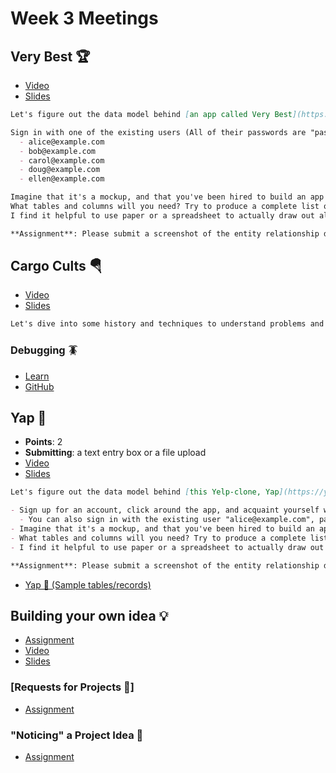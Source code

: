 # Week 3 Meetings
## Very Best 🏆
  - [Video](https://youtu.be/oJEYq0Ygf1E)
  - [Slides](https://github.com/DPI-WE/sdf-record-keeping)
  ```md
  Let's figure out the data model behind [an app called Very Best](https://verybest.matchthetarget.com/).

  Sign in with one of the existing users (All of their passwords are "password"):
    - alice@example.com
    - bob@example.com
    - carol@example.com
    - doug@example.com
    - ellen@example.com
  
  Imagine that it's a mockup, and that you've been hired to build an app like that. (Don't come up with additional features or improvements; our job is to build it as it is now.)
  What tables and columns will you need? Try to produce a complete list of tables and columns.
  I find it helpful to use paper or a spreadsheet to actually draw out all my tables, columns, and try entering in rows to make sure I can record everything necessary for all screens and possible user actions that I can see in the mockup.

  **Assignment**: Please submit a screenshot of the entity relationship diagram (ERD) using the first draft Entity Relationship Diagram (ERD) tool
  ```

## Cargo Cults 🪂
  - [Video](https://youtu.be/6fiayGO36OA)
  - [Slides](https://github.com/DPI-WE/sdf-cargo-cults)
  ```md
  Let's dive into some history and techniques to understand problems and engineer solutions.
  ```
### Debugging 🪳
  - [Learn](https://learn.firstdraft.com/lessons/290-debugging)
  - [GitHub](https://github.com/DPI-WE/debugging)

## Yap 🍔
  - **Points**: 2
  - **Submitting**: a text entry box or a file upload
  - [Video](https://youtu.be/FYUK36jEDl0)
  - [Slides](https://github.com/DPI-WE/sdf-record-keeping)
  ```md
  Let's figure out the data model behind [this Yelp-clone, Yap](https://yap.matchthetarget.com/).

  - Sign up for an account, click around the app, and acquaint yourself with it.
    - You can also sign in with the existing user "alice@example.com", password "password".
  - Imagine that it's a mockup, and that you've been hired to build an app like that. (Don't come up with additional features or improvements; our job is to build it as it is now.)
  - What tables and columns will you need? Try to produce a complete list of tables and columns.
  - I find it helpful to use paper or a spreadsheet to actually draw out all my tables, columns, and try entering in rows to make sure I can record everything necessary for all screens and possible user actions that I can see in the mockup.

  **Assignment**: Please submit a screenshot of the entity relationship diagram (ERD) using the first draft Entity Relationship Diagram (ERD) tool
  ```
  - [Yap 🍔 (Sample tables/records)](./assets/yap-tables.pdf)

## Building your own idea 💡
- [Assignment](./building-your-own-idea.md#building-your-own-idea)
- [Video](https://youtu.be/4yPewZRnhaQ)
- [Slides](https://github.com/DPI-WE/sdf-noticing-a-project-idea)

### [Requests for Projects 🤝]
- [Assignment](./building-your-own-idea.md#requests-for-projects-🤝)

### "Noticing" a Project Idea 🤔
- [Assignment](./building-your-own-idea.md#noticing-a-project-idea-🤔)
